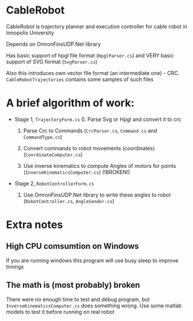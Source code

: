 # CableRobot

CableRobot is trajectory planner and execution controller for cable robot in Innopolis University

Depends on OmronFinsUDP.Net library

Has basic support of hpgl file format (`HpglParser.cs`) and VERY basic support of SVG format (`SvgParser.cs`)

Also this introduces own vector file format (an intermediate one) - CRC. `CableRobotTrajectories` contains some samples of such files

# A brief algorithm of work:

- Stage 1, `TrajectoryForm.cs`
	0. Parse Svg or Hpgl and convert it to crc
	
	1. Parse Crc to Commands (`CrcParser.cs`, `Command.cs` and `CommandType.cs`)

	2. Convert commands to robot movements (coordinates) (`CoordinateComputer.cs`)

	3. Use inverse kinematics to compute Angles of motors for points (`InverseKinematicsComputer.cs`) (!BROKEN!)
- Stage 2, `RobotControllerForm.cs`
	1. Use OmronFinsUDP.Net library to write these angles to robot (`RobotController.cs`, `AngleSender.cs`)

# Extra notes

## High CPU comsumtion on Windows

If you are running windows this program will use busy sleep to improve timings

## The math is (most probably) broken

There were no enough time to test and debug program, but `InverseKinematicsComputer.cs` does something wrong. Use some matlab models to test it before running on real robot

